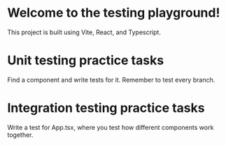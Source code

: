 # Welcome to the testing playground!

This project is built using Vite, React, and Typescript. 


# Unit testing practice tasks

Find a component and write tests for it. Remember to test every branch.

# Integration testing practice tasks

Write a test for App.tsx, where you test how different components work together. 